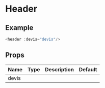 # Header

## Example

<header-demo/>

``` js
<header :devis="devis"/>
```

## Props
Name | Type   | Description | Default
---- | :----: | ----------- | -----
devis |        |             |
